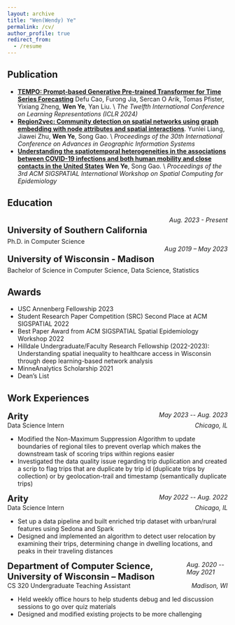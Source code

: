 ```yaml
---
layout: archive
title: "Wen(Wendy) Ye"
permalink: /cv/
author_profile: true
redirect_from:
  - /resume
---
```


## Publication
* [**TEMPO: Prompt-based Generative Pre-trained Transformer for Time Series Forecasting**](https://arxiv.org/abs/2310.04948)
	Defu Cao, Furong Jia, Sercan O Arik, Tomas Pfister, Yixiang Zheng, **Wen Ye**, Yan Liu. \\
	*The Twelfth International Conference on Learning Representations (ICLR 2024)*
* [**Region2vec: Community detection on spatial networks using graph embedding with node attributes and spatial interactions**](https://dl.acm.org/doi/abs/10.1145/3557915.3560974). 
	Yunlei Liang, Jiawei Zhu, **Wen Ye**, Song Gao. \\
	*Proceedings of the 30th International Conference on Advances in Geographic Information Systems*
* [**Understanding the spatiotemporal heterogeneities in the associations between COVID-19 infections and both human mobility and close contacts in the United States**](https://dl.acm.org/doi/abs/10.1145/3557995.3566117)
	**Wen Ye**, Song Gao. \\
	*Proceedings of the 3rd ACM SIGSPATIAL International Workshop on Spatial Computing for Epidemiology*


## Education
<div style='display: flex; justify-content: space-between;'>
	<p style='font-size:20px; margin-bottom:5px'><b>University of Southern California</b></p>
	<i>Aug. 2023 - Present</i>
</div>

<div>
	<p style='margin:0px'>Ph.D. in Computer Science</p>
</div>


<div style='display: flex; justify-content: space-between;'>
	<p style='font-size:20px; margin-bottom:5px'><b>University of Wisconsin - Madison</b></p>
	<i>Aug 2019 – May 2023</i>
</div>

<div>
	<p style='margin:0px'>Bachelor of Science in Computer Science, Data Science, Statistics</p>
</div>

## Awards
- USC Annenberg Fellowship 2023
- Student Research Paper Competition (SRC) Second Place at ACM SIGSPATIAL 2022
- Best Paper Award from ACM SIGSPATIAL Spatial Epidemiology Workshop 2022
- Hilldale Undergraduate/Faculty Research Fellowship (2022-2023): Understanding spatial inequality to healthcare access in Wisconsin through deep learning-based network analysis
- MinneAnalytics Scholarship 2021
- Dean’s List

## Work Experiences

<div style='display: flex; justify-content: space-between;'>
	<p style='font-size:20px; margin:0px'><b>Arity</b></p>
	<i>May 2023 -- Aug. 2023</i>
</div>
<div style='display:flex; justify-content:space-between;'>
<p style='margin:0px'>Data Science Intern</p>
<i>Chicago, IL</i>
</div>

* Modified the Non-Maximum Suppression Algorithm to update boundaries of regional tiles to prevent overlap which makes the downstream task of scoring trips within regions easier
* Investigated the data quality issue regarding trip duplication and created a scrip to flag trips that are duplicate by trip id (duplicate trips by collection) or by geolocation-trail and timestamp (semantically duplicate trips)

<div style='display: flex; justify-content: space-between;'>
	<p style='font-size:20px; margin:0px'><b>Arity</b></p>
	<i>May 2022 -- Aug. 2022</i>
</div>
<div style='display:flex; justify-content:space-between;'>
<p style='margin:0px'>Data Science Intern</p>
<i>Chicago, IL</i>
</div>

* Set up a data pipeline and built enriched trip dataset with urban/rural features using Sedona and Spark
* Designed and implemented an algorithm to detect user relocation by examining their trips, determining change in dwelling locations, and peaks in their traveling distances

<div style='display: flex; justify-content: space-between;'>
	<p style='font-size:20px; margin:0px'><b>Department of Computer Science, University of Wisconsin – Madison</b></p>
	<i>Aug. 2020 -- May 2021</i>
</div>
<div style='display:flex; justify-content:space-between;'>
<p style='margin:0px'>CS 320 Undergraduate Teaching Assistant</p>
<i>Madison, WI</i>
</div>

* Held weekly office hours to help students debug and led discussion sessions to go over quiz materials
* Designed and modified existing projects to be more challenging

<!-- ## Research Projects

<div style='display:flex; justify-content: space-between;'>
	<a href='https://melady.usc.edu/' style='font-size:20px; margin:0px'><b>Melady Lab</b></a>
	<i>May 2023 -- Present</i>
</div>
<div style='display:flex; justify-content:space-between; margin:0px'>
<p style='margin:0px'>Ph.D. Student</p>
<p style='margin:0px'>advisor: <i><a href='https://viterbi-web.usc.edu/~liu32/'>Prof. Yan Liu</a></i></p>
</div>

<h3 style='margin:10px 0px'> Synthetic Trajectory Generation </h3>
* Leveraged diffusion model to generate synthetic trajectories
* Designed a hierarchical framework for two-stage synthetic trajectory generation including milestones and segments

<h3 style='margin:10px 0px'> Foundation Model for Time Series Modelling </h3>
* Leveraged large language model for time series forecasting
* Implemented patch tokenization of time series as well as patch mixing, contrastive learning
* Experimented with pretraining strategies for masking time series -->

